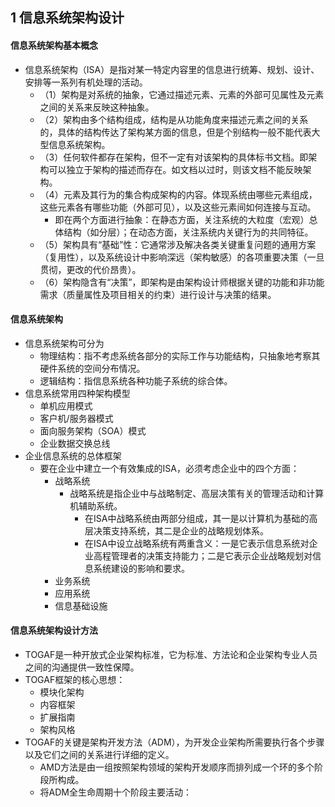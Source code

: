 ## 1 信息系统架构设计
#### 信息系统架构基本概念
- 信息系统架构（ISA）是指对某一特定内容里的信息进行统筹、规划、设计、安排等一系列有机处理的活动。
	- （1）架构是对系统的抽象，它通过描述元素、元素的外部可见属性及元素之间的关系来反映这种抽象。
	- （2）架构由多个结构组成，结构是从功能角度来描述元素之间的关系的，具体的结构传达了架构某方面的信息，但是个别结构一般不能代表大型信息系统架构。
	- （3）任何软件都存在架构，但不一定有对该架构的具体标书文档。即架构可以独立于架构的描述而存在。如文档以过时，则该文档不能反映架构。
	- （4）元素及其行为的集合构成架构的内容。体现系统由哪些元素组成，这些元素各有哪些功能（外部可见），以及这些元素间如何连接与互动。
		- 即在两个方面进行抽象：在静态方面，关注系统的大粒度（宏观）总体结构（如分层）；在动态方面，关注系统内关键行为的共同特征。
	- （5）架构具有“基础”性：它通常涉及解决各类关键重复问题的通用方案（复用性），以及系统设计中影响深远（架构敏感）的各项重要决策（一旦贯彻，更改的代价昂贵）。
	- （6）架构隐含有“决策”，即架构是由架构设计师根据关键的功能和非功能需求（质量属性及项目相关的约束）进行设计与决策的结果。

#### 信息系统架构
- 信息系统架构可分为
	- 物理结构：指不考虑系统各部分的实际工作与功能结构，只抽象地考察其硬件系统的空间分布情况。
	- 逻辑结构：指信息系统各种功能子系统的综合体。
- 信息系统常用四种架构模型
	- 单机应用模式
	- 客户机/服务器模式
	- 面向服务架构（SOA）模式
	- 企业数据交换总线
- 企业信息系统的总体框架
	- 要在企业中建立一个有效集成的ISA，必须考虑企业中的四个方面：
		- 战略系统
			- 战略系统是指企业中与战略制定、高层决策有关的管理活动和计算机辅助系统。
				- 在ISA中战略系统由两部分组成，其一是以计算机为基础的高层决策支持系统，其二是企业的战略规划体系。
				- 在ISA中设立战略系统有两重含义：一是它表示信息系统对企业高程管理者的决策支持能力；二是它表示企业战略规划对信息系统建设的影响和要求。
		- 业务系统
		- 应用系统
		- 信息基础设施

#### 信息系统架构设计方法
- TOGAF是一种开放式企业架构标准，它为标准、方法论和企业架构专业人员之间的沟通提供一致性保障。
- TOGAF框架的核心思想：
	- 模块化架构
	- 内容框架
	- 扩展指南
	- 架构风格
- TOGAF的关键是架构开发方法（ADM），为开发企业架构所需要执行各个步骤以及它们之间的关系进行详细的定义。
	- AMD方法是由一组按照架构领域的架构开发顺序而排列成一个环的多个阶段所构成。
	- 将ADM全生命周期十个阶段主要活动：
	